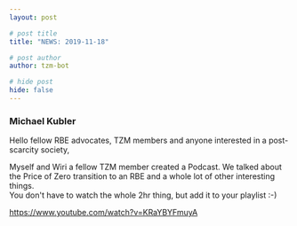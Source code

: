 ```yaml
---
layout: post

# post title
title: "NEWS: 2019-11-18"

# post author
author: tzm-bot

# hide post
hide: false
---
```


### Michael Kubler

Hello fellow RBE advocates, TZM members and anyone interested in a post-scarcity society,  
  
Myself and Wiri a fellow TZM member created a Podcast. We talked about the Price of Zero transition to an RBE and a whole lot of other interesting things.  
You don't have to watch the whole 2hr thing, but add it to your playlist :-)  
  
https://www.youtube.com/watch?v=KRaYBYFmuyA  


